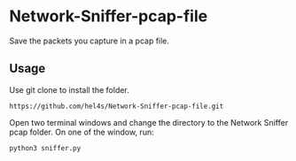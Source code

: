 # Network-Sniffer-pcap-file

Save the packets you capture in a pcap file. 


## Usage
Use git clone to install the folder. 
```
https://github.com/hel4s/Network-Sniffer-pcap-file.git
```

Open two terminal windows and change the directory to the Network Sniffer pcap folder. On one of the window, run:

```
python3 sniffer.py
```


